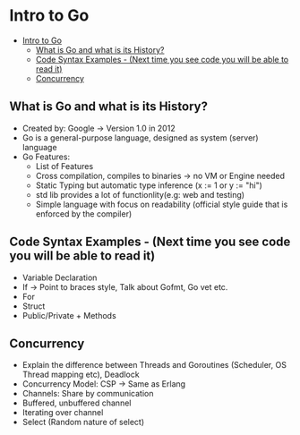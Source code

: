 # Intro to Go

- [Intro to Go](#intro-to-go)
  - [What is Go and what is its History?](#what-is-go-and-what-is-its-history)
  - [Code Syntax Examples - (Next time you see code you will be able to read it)](#code-syntax-examples---next-time-you-see-code-you-will-be-able-to-read-it)
  - [Concurrency](#concurrency)

## What is Go and what is its History?

* Created by: Google -> Version 1.0 in 2012
* Go is a general-purpose language, designed as system (server) language
* Go Features:
  * List of Features
  * Cross compilation, compiles to binaries -> no VM or Engine needed
  * Static Typing but automatic type inference (x := 1 or y := "hi")
  * std lib provides a lot of functionlity(e.g: web and testing)
  * Simple language with focus on readability (official style guide that is enforced by the compiler)

## Code Syntax Examples - (Next time you see code you will be able to read it)

* Variable Declaration
* If -> Point to braces style, Talk about Gofmt, Go vet etc.
* For
* Struct
* Public/Private + Methods

## Concurrency

* Explain the difference between Threads and Goroutines (Scheduler, OS Thread mapping etc), Deadlock
* Concurrency Model: CSP -> Same as Erlang
* Channels: Share by communication
* Buffered, unbuffered channel
* Iterating over channel
* Select (Random nature of select)
